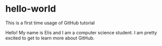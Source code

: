 # hello-world
This is a first time usage of GitHub tutorial 

Hello!
My name is Elis and I am a computer science student. 
I am pretty excited to get to learn more about GitHub.
